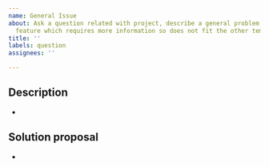 ```yaml
---
name: General Issue
about: Ask a question related with project, describe a general problem or lack of
  feature which requires more information so does not fit the other templates
title: ''
labels: question
assignees: ''

---
```


<!--- Provide a more detailed introduction to the issue itself, why is it a problem -->
## Description

-

<!--- Provide a more detailed solution or general idea what steps should be made to resolve it -->
## Solution proposal

-
